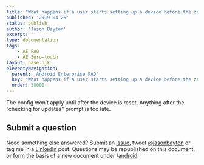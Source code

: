 ```yaml
---
title: "What happens if a user starts setting up a device before the zero-touch config is applied?"
published: '2019-04-26'
status: publish
author: 'Jason Bayton'
excerpt: ''
type: documentation
tags: 
    - AE FAQ
    - AE Zero-touch
layout: base.njk
eleventyNavigation:
  parent: 'Android Enterprise FAQ'
  key: "What happens if a user starts setting up a device before the zero-touch config is applied?"
  order: 38000
--- 
```

The config won’t apply until after the device is reset. Anything after the “checking for updates” prompt is too late.

## Submit a question

Need something else answered? Submit an [issue](https://github.com/jasonbayton/11ty/issues/new?assignees=jasonbayton&labels=documentation&template=content-request.md&title=%5BContent+request%5D), tweet [@jasonbayton](https://twitter.com/jasonbayton) or tag me in a [LinkedIn](https://linkedin.com/in/jasonbayton) post. Questions may be republished on this document, or form the basis of a new document under [/android](/android).